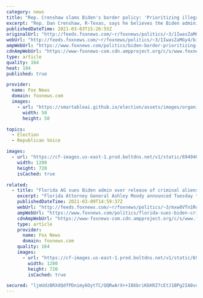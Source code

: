 ```yaml
---
category: news
title: "Rep. Crenshaw slams Biden's border policy: 'Prioritizing illegal immigrants over US citizens’"
excerpt: "Rep. Dan Crenshaw, R-Texas, says he believes the Biden administration’s immigration policies are \"prioritizing illegal immigrants over U.S. citizens.\""
publishedDateTime: 2021-03-03T15:26:55Z
originalUrl: "http://feeds.foxnews.com/~r/foxnews/politics/~3/1IwasZaMGy4/biden-border-prioritizing-illegal-immigrants-us-citizens-crenshaw"
webUrl: "http://feeds.foxnews.com/~r/foxnews/politics/~3/1IwasZaMGy4/biden-border-prioritizing-illegal-immigrants-us-citizens-crenshaw"
ampWebUrl: "https://www.foxnews.com/politics/biden-border-prioritizing-illegal-immigrants-us-citizens-crenshaw.amp"
cdnAmpWebUrl: "https://www-foxnews-com.cdn.ampproject.org/c/s/www.foxnews.com/politics/biden-border-prioritizing-illegal-immigrants-us-citizens-crenshaw.amp"
type: article
quality: 164
heat: 184
published: true

provider:
  name: Fox News
  domain: foxnews.com
  images:
    - url: "https://smartableai.github.io/election/assets/images/organizations/foxnews.com-50x50.jpg"
      width: 50
      height: 50

topics:
  - Election
  - Republican Voice

images:
  - url: "https://cf-images.us-east-1.prod.boltdns.net/v1/static/694940094001/20c1dab4-23d3-4f92-9b10-5cc6de6b6d12/3cafb7e6-7288-4d4c-a054-39509edb909a/1280x720/match/image.jpg"
    width: 1280
    height: 720
    isCached: true

related:
  - title: "Florida AG sues Biden admin over release of criminal aliens: 'My frustration has boiled over'"
    excerpt: "Florida Attorney General Ashley Moody announced Tuesday that she is suing the Biden administration over \"egregious\" immigration policies that she believes go against federal law and endanger American citizens."
    publishedDateTime: 2021-03-09T14:59:37Z
    webUrl: "http://feeds.foxnews.com/~r/foxnews/politics/~3/mxw8VTn1Rqg/florida-sues-biden-criminal-aliens-released-immigration-policy"
    ampWebUrl: "https://www.foxnews.com/politics/florida-sues-biden-criminal-aliens-released-immigration-policy.amp"
    cdnAmpWebUrl: "https://www-foxnews-com.cdn.ampproject.org/c/s/www.foxnews.com/politics/florida-sues-biden-criminal-aliens-released-immigration-policy.amp"
    type: article
    provider:
      name: Fox News
      domain: foxnews.com
    quality: 164
    images:
      - url: "https://cf-images.us-east-1.prod.boltdns.net/v1/static/694940094001/c11a2ee3-f012-4ad0-8cbb-047f5c5c23c1/603bf374-1eb6-41ff-a784-64d19c5a8789/1280x720/match/image.jpg"
        width: 1280
        height: 720
        isCached: true

secured: "ljmUdzBRXdQdfPDnimy6OytTC/QQRwArX++I86briKbKRZ7cEtJ1BPg2IA8vcHlsAzmVhWvmbmDlX7HPdV5AEdiAYbZSMl+hqL03AX+OrEKMgwXxNGsB/rI6jAYZWZ2gxX1ciDnfxMC68MSvIluq2aS69krbipZ70bbzO4f7p7wC3dq1oqvQWPPy8k0uRRtinuZG1qnWYasTeFOdL0wEmE6sc+QCY/3ltE90j1R218Sf4tismew0kxmeZPBNRg/YLxR0daIBllPNpfastEfnOoIvA0WHog+1yIXICIq8U4AS9M8Li48BNxlhsHVLnCISsE6B41GsfLTf7Bj6sQHRZyoIJTJnCa2BaBxRJ5rJ54I=;Gyu7Z24s8mLEuqC68iwIaQ=="
---
```


